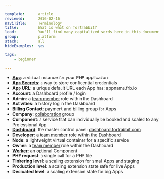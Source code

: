 ```yaml
---

template:      article
reviewed:      2016-02-16
naviTitle:     Terminology
title:         What is what on fortrabbit?
lead:          You'll find many capitalized words here in this documentation here. These words refer to fortrabbit "creations". This list shall give you an overview:
group:         platform
stack:         all
hideExamples:  yes

tags:
    - beginner

---
```


<!--  TODO: update/extend or trash —> Frank -->

* **[App](app)**: a virtual instance for your PHP application
* **[App Secrets](secrets)**: a way to store confidential credentials
* **App URL**: a unique default URL each App has: appname.frb.io
* **Account**: a Dashboard profile / login
* **Admin**: a [team member](collaboration) role within the Dashboard
* **Activities**: a history log in the Dashboard
* **Billing Contact**: payment and billing group for Apps
* **Company**: [collaboration](collaboration) group
* **Component**: a service that can individually be booked and scaled to any Professional App
* **[Dashboard](dashboard)**: the master control panel: [dashboard.fortrabbit.com](https://dashboard.fortrabbit.com)
* **Developer**: a [team member](collaboration) role within the Dashboard
* **Node**: a lightweight virtual container for a specific service
* **Owner**: a [team member](collaboration) role within the Dashboard
* **[Worker](worker)**: an optional Component
* **PHP request**: a single call for a PHP file
* **Tinkering level**: a scaling extension for small Apps and staging
* **Production level**: a scaling extension state safe for live Apps
* **Dedicated level**: a scaling extension state for big Apps


